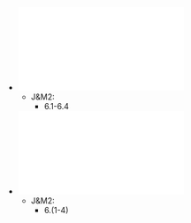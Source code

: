 - ![12slides.pdf](../assets/12slides_1707350792949_0.pdf)
	- J&M2:
		- 6.1-6.4
- ![13slides2.pdf](../assets/13slides2_1714856023133_0.pdf)
	- J&M2:
		- 6.(1-4)